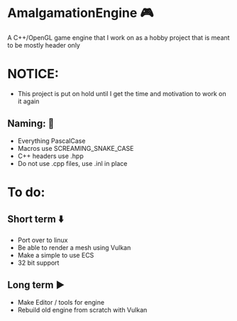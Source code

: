 # AmalgamationEngine :video_game:
A C++/OpenGL game engine that I work on as a hobby project
that is meant to be mostly header only

# NOTICE:
* This project is put on hold until I get the time and motivation to work on it again

## Naming: :blue_book:
* Everything PascalCase
* Macros use SCREAMING_SNAKE_CASE
* C++ headers use .hpp
* Do not use .cpp files, use .inl in place

# To do:
## Short term :arrow_down:
* Port over to linux
* Be able to render a mesh using Vulkan
* Make a simple to use ECS
* 32 bit support

## Long term :arrow_forward:
* Make Editor / tools for engine
* Rebuild old engine from scratch with Vulkan
